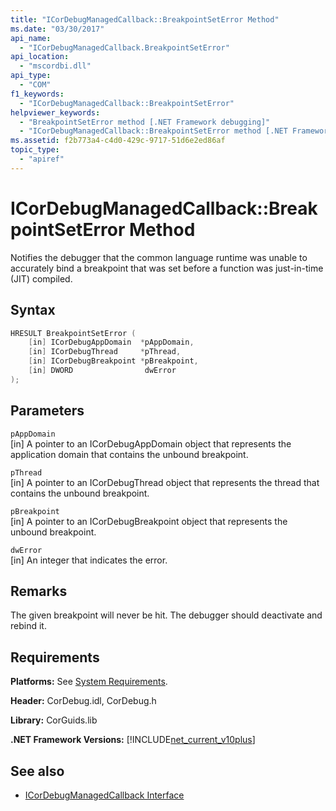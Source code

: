 ```yaml
---
title: "ICorDebugManagedCallback::BreakpointSetError Method"
ms.date: "03/30/2017"
api_name: 
  - "ICorDebugManagedCallback.BreakpointSetError"
api_location: 
  - "mscordbi.dll"
api_type: 
  - "COM"
f1_keywords: 
  - "ICorDebugManagedCallback::BreakpointSetError"
helpviewer_keywords: 
  - "BreakpointSetError method [.NET Framework debugging]"
  - "ICorDebugManagedCallback::BreakpointSetError method [.NET Framework debugging]"
ms.assetid: f2b773a4-c4d0-429c-9717-51d6e2ed86af
topic_type: 
  - "apiref"
---
```

# ICorDebugManagedCallback::BreakpointSetError Method
Notifies the debugger that the common language runtime was unable to accurately bind a breakpoint that was set before a function was just-in-time (JIT) compiled.  
  
## Syntax  
  
```cpp  
HRESULT BreakpointSetError (  
    [in] ICorDebugAppDomain  *pAppDomain,  
    [in] ICorDebugThread     *pThread,  
    [in] ICorDebugBreakpoint *pBreakpoint,  
    [in] DWORD                dwError  
);  
```  
  
## Parameters  
 `pAppDomain`  
 [in] A pointer to an ICorDebugAppDomain object that represents the application domain that contains the unbound breakpoint.  
  
 `pThread`  
 [in] A pointer to an ICorDebugThread object that represents the thread that contains the unbound breakpoint.  
  
 `pBreakpoint`  
 [in] A pointer to an ICorDebugBreakpoint object that represents the unbound breakpoint.  
  
 `dwError`  
 [in] An integer that indicates the error.  
  
## Remarks  
 The given breakpoint will never be hit. The debugger should deactivate and rebind it.  
  
## Requirements  
 **Platforms:** See [System Requirements](../../../../docs/framework/get-started/system-requirements.md).  
  
 **Header:** CorDebug.idl, CorDebug.h  
  
 **Library:** CorGuids.lib  
  
 **.NET Framework Versions:** [!INCLUDE[net_current_v10plus](../../../../includes/net-current-v10plus-md.md)]  
  
## See also

- [ICorDebugManagedCallback Interface](../../../../docs/framework/unmanaged-api/debugging/icordebugmanagedcallback-interface.md)
